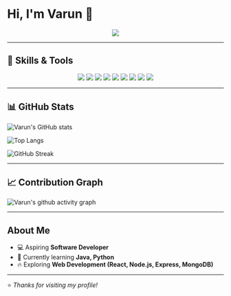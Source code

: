 # Hi, I'm Varun 👋

<p align="center">
  <img src="https://readme-typing-svg.herokuapp.com?font=Fira+Code&size=40&duration=3000&pause=1000&center=true&vCenter=true&width=700&height=150&lines=Aspiring+software+developer;Web+Developer;MERN+Stack;Tech+Enthusiast" />
</p>

---

## 🚀 Skills & Tools
<p align="center">
  <!-- JavaScript -->
  <img src="https://img.shields.io/badge/JavaScript-ES6-yellow?style=for-the-badge&logo=javascript&logoColor=white&labelColor=20232A" />
  <!-- React -->
  <img src="https://img.shields.io/badge/React-17.0.2-blue?style=for-the-badge&logo=react&logoColor=white" />
  <!-- Node.js -->
  <img src="https://img.shields.io/badge/Node.js-16.0.0-green?style=for-the-badge&logo=node.js&logoColor=white" />
  <!-- Express -->
  <img src="https://img.shields.io/badge/Express.js-4.17.1-black?style=for-the-badge&logo=express&logoColor=white" />
  <!-- MongoDB -->
  <img src="https://img.shields.io/badge/MongoDB-5.0.0-brightgreen?style=for-the-badge&logo=mongodb&logoColor=white" />
  <!-- Java -->
  <img src="https://img.shields.io/badge/Java-ED8B00?style=for-the-badge&logo=openjdk&logoColor=white" />
  <!-- HTML -->
  <img src="https://img.shields.io/badge/HTML5-E34F26?style=for-the-badge&logo=html5&logoColor=white" />
  <!-- CSS -->
  <img src="https://img.shields.io/badge/CSS3-1572B6?style=for-the-badge&logo=css3&logoColor=white" />
  <!-- Bootstrap -->
  <img src="https://img.shields.io/badge/Bootstrap-7952B3?style=for-the-badge&logo=bootstrap&logoColor=white" />
</p>

---

## 📊 GitHub Stats
![Varun's GitHub stats](https://github-readme-stats.vercel.app/api?username=Varun04-pixel&show_icons=true&theme=radical)

![Top Langs](https://github-readme-stats.vercel.app/api/top-langs/?username=Varun04-pixel&layout=compact&theme=radical)

![GitHub Streak](https://streak-stats.demolab.com/?user=Varun04-pixel&theme=radical)

---

## 📈 Contribution Graph
![Varun's github activity graph](https://github-readme-activity-graph.vercel.app/graph?username=Varun04-pixel&theme=react-dark&hide_border=true)

---

##  About Me
- 💻 Aspiring **Software Developer**
- 🌱 Currently learning **Java, Python**
- 🔥 Exploring **Web Development (React, Node.js, Express, MongoDB)**

---

⭐️ *Thanks for visiting my profile!*
